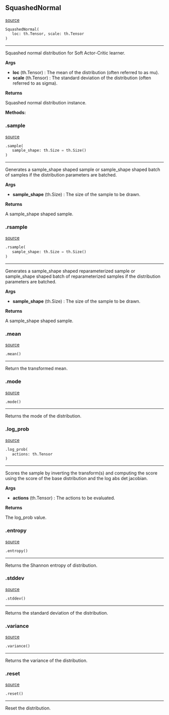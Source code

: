 #


## SquashedNormal
[source](https://github.com/RLE-Foundation/rllte/blob/main/rllte/xplore/distribution/squashed_normal.py/#L64)
```python 
SquashedNormal(
   loc: th.Tensor, scale: th.Tensor
)
```


---
Squashed normal distribution for Soft Actor-Critic learner.


**Args**

* **loc** (th.Tensor) : The mean of the distribution (often referred to as mu).
* **scale** (th.Tensor) : The standard deviation of the distribution (often referred to as sigma).


**Returns**

Squashed normal distribution instance.


**Methods:**


### .sample
[source](https://github.com/RLE-Foundation/rllte/blob/main/rllte/xplore/distribution/squashed_normal.py/#L85)
```python
.sample(
   sample_shape: th.Size = th.Size()
)
```

---
Generates a sample_shape shaped sample or sample_shape shaped
batch of samples if the distribution parameters are batched.


**Args**

* **sample_shape** (th.Size) : The size of the sample to be drawn.


**Returns**

A sample_shape shaped sample.

### .rsample
[source](https://github.com/RLE-Foundation/rllte/blob/main/rllte/xplore/distribution/squashed_normal.py/#L97)
```python
.rsample(
   sample_shape: th.Size = th.Size()
)
```

---
Generates a sample_shape shaped reparameterized sample or sample_shape shaped
batch of reparameterized samples if the distribution parameters are batched.


**Args**

* **sample_shape** (th.Size) : The size of the sample to be drawn.


**Returns**

A sample_shape shaped sample.

### .mean
[source](https://github.com/RLE-Foundation/rllte/blob/main/rllte/xplore/distribution/squashed_normal.py/#L110)
```python
.mean()
```

---
Return the transformed mean.

### .mode
[source](https://github.com/RLE-Foundation/rllte/blob/main/rllte/xplore/distribution/squashed_normal.py/#L118)
```python
.mode()
```

---
Returns the mode of the distribution.

### .log_prob
[source](https://github.com/RLE-Foundation/rllte/blob/main/rllte/xplore/distribution/squashed_normal.py/#L122)
```python
.log_prob(
   actions: th.Tensor
)
```

---
Scores the sample by inverting the transform(s) and computing the score using
the score of the base distribution and the log abs det jacobian.

**Args**

* **actions** (th.Tensor) : The actions to be evaluated.


**Returns**

The log_prob value.

### .entropy
[source](https://github.com/RLE-Foundation/rllte/blob/main/rllte/xplore/distribution/squashed_normal.py/#L133)
```python
.entropy()
```

---
Returns the Shannon entropy of distribution.

### .stddev
[source](https://github.com/RLE-Foundation/rllte/blob/main/rllte/xplore/distribution/squashed_normal.py/#L138)
```python
.stddev()
```

---
Returns the standard deviation of the distribution.

### .variance
[source](https://github.com/RLE-Foundation/rllte/blob/main/rllte/xplore/distribution/squashed_normal.py/#L143)
```python
.variance()
```

---
Returns the variance of the distribution.

### .reset
[source](https://github.com/RLE-Foundation/rllte/blob/main/rllte/xplore/distribution/squashed_normal.py/#L147)
```python
.reset()
```

---
Reset the distribution.
